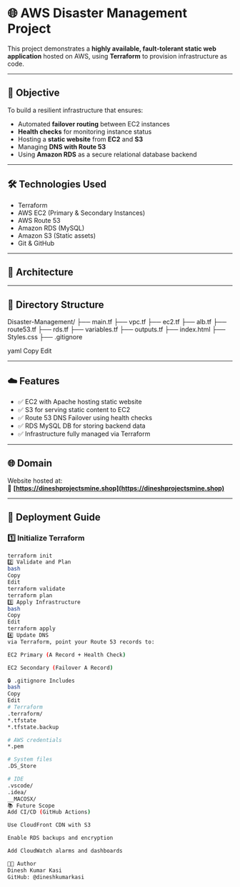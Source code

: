 # 🌐 AWS Disaster Management Project

This project demonstrates a **highly available, fault-tolerant static web application** hosted on AWS, using **Terraform** to provision infrastructure as code.

---

## 🎯 Objective

To build a resilient infrastructure that ensures:
- Automated **failover routing** between EC2 instances
- **Health checks** for monitoring instance status
- Hosting a **static website** from **EC2** and **S3**
- Managing **DNS with Route 53**
- Using **Amazon RDS** as a secure relational database backend

---

## 🛠️ Technologies Used

- Terraform
- AWS EC2 (Primary & Secondary Instances)
- AWS Route 53
- Amazon RDS (MySQL)
- Amazon S3 (Static assets)
- Git & GitHub

---

## 🧱 Architecture


---

## 📁 Directory Structure

Disaster-Management/
├── main.tf
├── vpc.tf
├── ec2.tf
├── alb.tf
├── route53.tf
├── rds.tf
├── variables.tf
├── outputs.tf
├── index.html
├── Styles.css
├── .gitignore

yaml
Copy
Edit

---

## ☁️ Features

- ✅ EC2 with Apache hosting static website
- ✅ S3 for serving static content to EC2
- ✅ Route 53 DNS Failover using health checks
- ✅ RDS MySQL DB for storing backend data
- ✅ Infrastructure fully managed via Terraform

---

## 🌐 Domain

Website hosted at:  
🔗 **[https://dineshprojectsmine.shop](https://dineshprojectsmine.shop)**

---

## 🚀 Deployment Guide

### 1️⃣ Initialize Terraform
```bash
terraform init
2️⃣ Validate and Plan
bash
Copy
Edit
terraform validate
terraform plan
3️⃣ Apply Infrastructure
bash
Copy
Edit
terraform apply
4️⃣ Update DNS
via Terraform, point your Route 53 records to:

EC2 Primary (A Record + Health Check)

EC2 Secondary (Failover A Record)

🔒 .gitignore Includes
bash
Copy
Edit
# Terraform
.terraform/
*.tfstate
*.tfstate.backup

# AWS credentials
*.pem

# System files
.DS_Store

# IDE
.vscode/
.idea/
__MACOSX/
📚 Future Scope
Add CI/CD (GitHub Actions)

Use CloudFront CDN with S3

Enable RDS backups and encryption

Add CloudWatch alarms and dashboards

👨‍💻 Author
Dinesh Kumar Kasi
GitHub: @dineshkumarkasi



